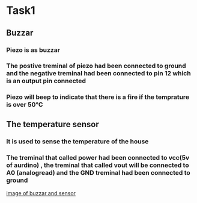 # Task1
## Buzzar 
### Piezo is as buzzar 
### The postive treminal of piezo had been connected to ground and the negative treminal had been connected to pin 12 which is an output pin connected
### Piezo will beep to indicate that there is a fire if the temprature is over 50℃ 
## The temperature sensor
### It is used to sense the temperature of the house 
### The treminal that called power had been connected to vcc(5v of aurdino) , the treminal that called vout will be connected to A0 (analogread) and the GND treminal had been connected to ground
[image of buzzar and sensor](1.jpeg)
